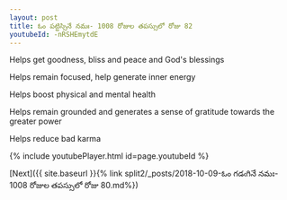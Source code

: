 ```yaml
---
layout: post
title: ఓం పట్టిస్సినే నమః- 1008 రోజుల తపస్సులో రోజు 82
youtubeId: -nRSHEmytdE
---
```

 
 
Helps get goodness, bliss and peace and God's blessings
 
Helps remain focused, help generate inner energy 
 
Helps boost physical and mental health 
 
Helps remain grounded and generates a sense of gratitude towards the greater power 
 
Helps reduce bad karma
 
 
 
 


{% include youtubePlayer.html id=page.youtubeId %}
 
[Next]({{ site.baseurl }}{% link  split2/_posts/2018-10-09-ఓం గడఁగినే నమః- 1008 రోజుల తపస్సులో రోజు 80.md%})
 
